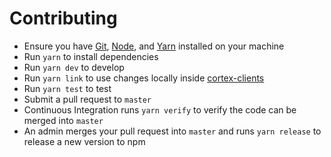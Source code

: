 # Contributing

- Ensure you have [Git](https://git-scm.com/), [Node](https://nodejs.org), and [Yarn](https://yarnpkg.com) installed on your machine
- Run `yarn` to install dependencies
- Run `yarn dev` to develop
- Run `yarn link` to use changes locally inside [cortex-clients](https://github.com/trevordmiller/cortex-clients)
- Run `yarn test` to test
- Submit a pull request to `master`
- Continuous Integration runs `yarn verify` to verify the code can be merged into `master`
- An admin merges your pull request into `master` and runs `yarn release` to release a new version to npm

